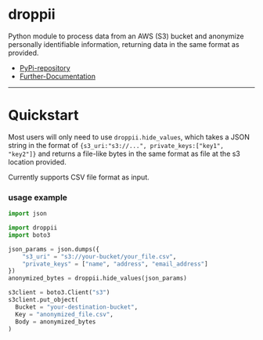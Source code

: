 # droppii
Python module to process data from an AWS (S3) bucket and anonymize personally identifiable information, returning data in the same format as provided.
- [PyPi-repository](https://pypi.org/project/droppii)  
- [Further-Documentation](https://samule-i.github.io/droppii)
___
# Quickstart
Most users will only need to use `droppii.hide_values`, which takes a JSON string in the format of `{s3_uri:"s3://...", private_keys:["key1", "key2"]}` and returns a file-like bytes in the same format as file at the s3 location provided.

Currently supports CSV file format as input.
### usage example
```python
import json

import droppii
import boto3

json_params = json.dumps({
    "s3_uri" = "s3://your-bucket/your_file.csv",
	"private_keys" = ["name", "address", "email_address"]
})
anonymized_bytes = droppii.hide_values(json_params)

s3client = boto3.Client("s3")
s3client.put_object(
  Bucket = "your-destination-bucket",
  Key = "anonymized_file.csv",
  Body = anonymized_bytes
)
``` 